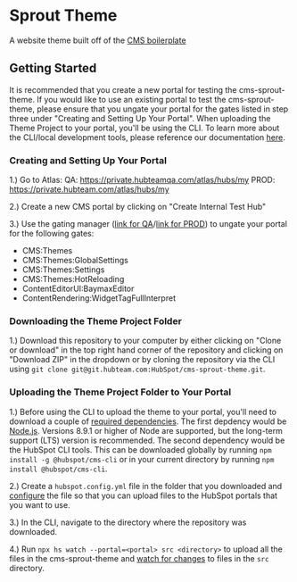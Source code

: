 Sprout Theme
========================

A website theme built off of the [CMS boilerplate](https://github.com/HubSpot/cms-theme-boilerplate)

## Getting Started

It is recommended that you create a new portal for testing the cms-sprout-theme. If you would like to use an existing portal to test the cms-sprout-theme, please ensure that you ungate your portal for the gates listed in step three under "Creating and Setting Up Your Portal". When uploading the Theme Project to your portal, you'll be using the CLI. To learn more about the CLI/local development tools, please reference our documentation [here](https://designers.hubspot.com/docs/tools/local-development).

### Creating and Setting Up Your Portal

1.) Go to Atlas:
QA: https://private.hubteamqa.com/atlas/hubs/my
PROD: https://private.hubteam.com/atlas/hubs/my

2.) Create a new CMS portal by clicking on "Create Internal Test Hub"

3.) Use the gating manager ([link for QA](https://tools.hubteamqa.com/gates/gates)/[link for PROD](https://tools.hubteam.com/gates/gates)) to ungate your portal for the following gates:
* CMS:Themes
* CMS:Themes:GlobalSettings
* CMS:Themes:Settings
* CMS:Themes:HotReloading
* ContentEditorUI:BaymaxEditor
* ContentRendering:WidgetTagFullInterpret

### Downloading the Theme Project Folder

1.) Download this repository to your computer by either clicking on "Clone or download" in the top right hand corner of the repository and clicking on "Download ZIP" in the dropdown or by cloning the repository via the CLI using `git clone git@git.hubteam.com:HubSpot/cms-sprout-theme.git`.

### Uploading the Theme Project Folder to Your Portal

1.) Before using the CLI to upload the theme to your portal, you'll need to download a couple of [required dependencies](https://designers.hubspot.com/docs/tools/local-development#install-dependencies). The first depdency would be [Node.js](https://nodejs.org/en/). Versions 8.9.1 or higher of Node are supported, but the long-term support (LTS) version is recommended. The second dependency would be the HubSpot CLI tools. This can be downloaded globally by running `npm install -g @hubspot/cms-cli` or in your current directory by running `npm install @hubspot/cms-cli`.

2.) Create a `hubspot.config.yml` file in the folder that you downloaded and [configure](https://designers.hubspot.com/docs/tools/local-development#2-set-up-your-configuration-file) the file so that you can upload files to the HubSpot portals that you want to use.

3.) In the CLI, navigate to the directory where the repository was downloaded.

4.) Run `npx hs watch --portal=<portal> src <directory>` to upload all the files in the cms-sprout-theme and [watch for changes](https://designers.hubspot.com/docs/tools/local-development-reference#watch) to files in the `src` directory.
